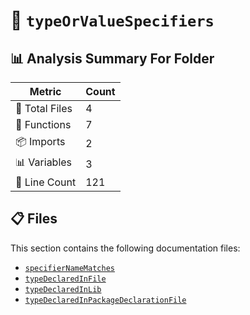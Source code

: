 # 📁 `typeOrValueSpecifiers`

## 📊 Analysis Summary For Folder

| Metric | Count |
|--------|-------|
| 📁 Total Files | 4 |
| 🔧 Functions | 7 |
| 📦 Imports | 2 |
| 📊 Variables | 3 |
| 🔢 Line Count | 121 |


## 📋 Files

This section contains the following documentation files:

- [`specifierNameMatches`](./specifierNameMatches.md)
- [`typeDeclaredInFile`](./typeDeclaredInFile.md)
- [`typeDeclaredInLib`](./typeDeclaredInLib.md)
- [`typeDeclaredInPackageDeclarationFile`](./typeDeclaredInPackageDeclarationFile.md)